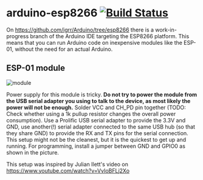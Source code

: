 # arduino-esp8266 [![Build Status](https://travis-ci.org/probonopd/arduino-esp8266.svg?branch=master)](https://travis-ci.org/probonopd/arduino-esp8266)

On https://github.com/igrr/Arduino/tree/esp8266 there is a work-in-progress branch of the Arduino IDE targeting the ESP8266 platform. This means that you can run Arduino code on inexpensive modules like the ESP-01, without the need for an actual Arduino.

ESP-01 module
-------------

![module](https://cloud.githubusercontent.com/assets/2480569/5793940/15d3ec1e-9f59-11e4-8584-c4694501e420.jpg)

Power supply for this module is tricky. __Do not try to power the module from the USB serial adapter you using to talk to the device, as most likely the power will not be enough.__
Solder VCC and CH_PD pin together (TODO: Check whether using a 1k pullup resistor changes the overall power consumption). Use a Prolific USB serial adapter to provide the 3.3V and GND, use another(!) serial adapter connected to the same USB hub (so that they share GND) to provide the RX and TX pins for the serial connection. This setup might not be the cleanest, but it is the quickest to get up and running. For programming, install a jumper between GND and GPIO0 as shown in the picture.

This setup was inspired by Julian Ilett's video on https://www.youtube.com/watch?v=VvIoBFLj2Xo
